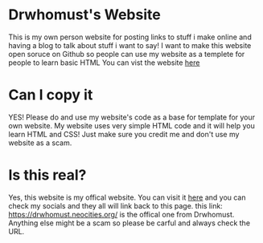 # Drwhomust's Website
This is my own person website for posting links to stuff i make online and having a blog to talk about stuff i want to say!
I want to make this website open soruce on Github so people can use my website as a templete for people to learn basic HTML
You can vist the website [here](https://drwhomust.neocities.org/)

# Can I copy it
YES! Please do and use my website's code as a base for template for your own website. My website uses very simple HTML code and it will
help you learn HTML and CSS! Just make sure you credit me and don't use my website as a scam.

# Is this real?
Yes, this website is my offical website. You can visit it [here](https://drwhomust.neocities.org/) and you can check my socials and they all will link back to this page.
this link: https://drwhomust.neocities.org/ is the offical one from Drwhomust. Anything else might be a scam so please be carful and always check the URL.
